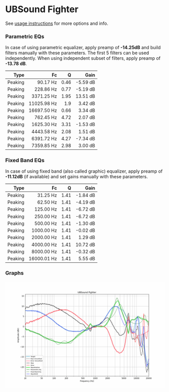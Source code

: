 # UBSound Fighter
See [usage instructions](https://github.com/jaakkopasanen/AutoEq#usage) for more options and info.

### Parametric EQs
In case of using parametric equalizer, apply preamp of **-14.25dB** and build filters manually
with these parameters. The first 5 filters can be used independently.
When using independent subset of filters, apply preamp of **-13.78 dB**.

| Type    | Fc          |    Q | Gain     |
|--------:|------------:|-----:|---------:|
| Peaking | 90.17 Hz    | 0.46 | -5.59 dB |
| Peaking | 228.86 Hz   | 0.77 | -5.19 dB |
| Peaking | 3371.25 Hz  | 1.95 | 13.51 dB |
| Peaking | 11025.98 Hz | 1.9  | 3.42 dB  |
| Peaking | 16697.50 Hz | 0.66 | 3.34 dB  |
| Peaking | 762.45 Hz   | 4.72 | 2.07 dB  |
| Peaking | 1625.30 Hz  | 3.31 | -1.53 dB |
| Peaking | 4443.58 Hz  | 2.08 | 1.51 dB  |
| Peaking | 6391.72 Hz  | 4.27 | -7.34 dB |
| Peaking | 7359.85 Hz  | 2.98 | 3.00 dB  |

### Fixed Band EQs
In case of using fixed band (also called graphic) equalizer, apply preamp of **-11.12dB**
(if available) and set gains manually with these parameters.

| Type    | Fc          |    Q | Gain     |
|--------:|------------:|-----:|---------:|
| Peaking | 31.25 Hz    | 1.41 | -1.84 dB |
| Peaking | 62.50 Hz    | 1.41 | -4.19 dB |
| Peaking | 125.00 Hz   | 1.41 | -6.72 dB |
| Peaking | 250.00 Hz   | 1.41 | -6.72 dB |
| Peaking | 500.00 Hz   | 1.41 | -1.30 dB |
| Peaking | 1000.00 Hz  | 1.41 | -0.02 dB |
| Peaking | 2000.00 Hz  | 1.41 | 1.29 dB  |
| Peaking | 4000.00 Hz  | 1.41 | 10.72 dB |
| Peaking | 8000.00 Hz  | 1.41 | -0.32 dB |
| Peaking | 16000.01 Hz | 1.41 | 5.55 dB  |

### Graphs
![](./UBSound%20Fighter.png)